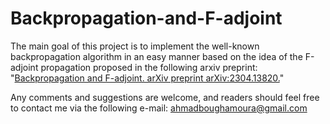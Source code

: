 # Backpropagation-and-F-adjoint
The main goal of this project is to implement the well-known backpropagation algorithm in an easy manner based on the idea of the F-adjoint propagation proposed in the following arxiv preprint: "[Backpropagation and F-adjoint. arXiv preprint arXiv:2304.13820.](https://arxiv.org/abs/2304.13820)"

Any comments and suggestions are welcome, and readers should feel free to contact me via the following e-mail: ahmadboughamoura@gmail.com
